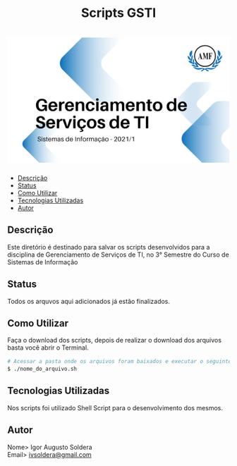 <h1 align="center">Scripts GSTI</h1>
<h1 align="center">
  <img alt="Logo do repositório incluindo o nome da disciplina, logo da AMF e o semestre 2021/1 " src="capaGit.png" width="650px">
</h1>


* [Descrição](#Descrição)
* [Status](#Status)
* [Como Utilizar](#Como-Utilizar)
* [Tecnologias Utilizadas](#Tecnologias-Utilizadas)
* [Autor](#Autor)

## Descrição
Este diretório é destinado para salvar os scripts desenvolvidos para a disciplina de Gerenciamento de Serviços de TI, no 3° Semestre do Curso de Sistemas de Informação 

## Status
Todos os arquvos aqui adicionados já estão finalizados. 

## Como Utilizar
Faça o download dos scripts, depois de realizar o download dos arquivos basta você abrir o Terminal.
```bash
# Acessar a pasta onde os arquivos foram baixados e executar o seguinte comando 
$ ./nome_do_arquivo.sh
```

## Tecnologias Utilizadas
Nos scripts foi utilizado Shell Script para o desenvolvimento dos mesmos.

## Autor
Nome> Igor Augusto Soldera<br>
Email> ivsoldera@gmail.com
